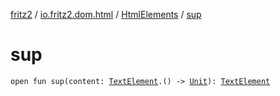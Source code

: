 [fritz2](../../index.md) / [io.fritz2.dom.html](../index.md) / [HtmlElements](index.md) / [sup](./sup.md)

# sup

`open fun sup(content: `[`TextElement`](../-text-element/index.md)`.() -> `[`Unit`](https://kotlinlang.org/api/latest/jvm/stdlib/kotlin/-unit/index.html)`): `[`TextElement`](../-text-element/index.md)
